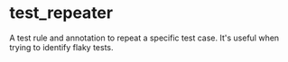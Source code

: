 # test_repeater
A test rule and annotation to repeat a specific test case. It's useful when trying to identify flaky tests.

